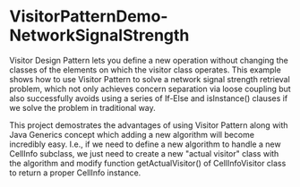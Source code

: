 # VisitorPatternDemo-NetworkSignalStrength
Visitor Design Pattern lets you define a new operation without changing the classes of the elements on which the visitor class operates.
This example shows how to use Visitor Pattern to solve a network signal strength retrieval problem, which not only achieves concern separation via loose coupling but also successfully avoids using a series of If-Else and isInstance() clauses if we solve the problem in traditional way.

This project demostrates the advantages of using Visitor Pattern along with Java Generics concept which adding a new algorithm will become incredibly easy. 
I.e., if we need to define a new algorithm to handle a new CellInfo subclass, we just need to create a new "actual visitor" class with the algorithm and modify function getActualVisitor() of CellInfoVisitor class to return a proper CellInfo instance.
